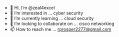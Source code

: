- 👋 Hi, I’m @zeal4excel
- 👀 I’m interested in ... cyber security
- 🌱 I’m currently learning ... cloud security
- 💞️ I’m looking to collaborate on ... cisco networking
- 📫 How to reach me ... rprosper2277@gmail.com

<!---
zeal4excel/zeal4excel is a ✨ special ✨ repository because its `README.md` (this file) appears on your GitHub profile.
You can click the Preview link to take a look at your changes.
--->
